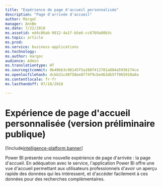 ```yaml
---
title: "Expérience de page d'accueil personnalisée"
description: "Page d'arrivée d'accueil"
author: MargoC
manager: AnnBe
ms.date: 7/22/2018
ms.assetid: ed4c86ab-9812-4a1f-b5e6-cc6769a80b3c
ms.topic: article
ms.prod: 
ms.service: business-applications
ms.technology: 
ms.author: margoc
audience: Admin
ms.translationtype: HT
ms.sourcegitcommit: 0b40bb3c98145f5a260f412701a884a5936174ce
ms.openlocfilehash: dcbb31c48f58ee8f74f9cbe463db5ff065910a8a
ms.contentlocale: fr-fr
ms.lasthandoff: 07/18/2018

---
```

# <a name="personalized-home-experience-public-preview"></a>Expérience de page d'accueil personnalisée (version préliminaire publique)

[!include[intelligence-platform banner](../../includes/intelligence-platform.md)]




Power BI présente une nouvelle expérience de page d'arrivée : la page d'accueil. En adéquation avec le service, l'application Power BI offre une vue d'accueil permettant aux utilisateurs professionnels d'avoir un aperçu rapide des données qui les intéressent, et d'accéder facilement à ces données pour des recherches complémentaires.

